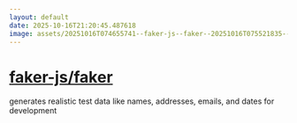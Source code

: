 ```yaml
---
layout: default
date: 2025-10-16T21:20:45.487618
image: assets/20251016T074655741--faker-js--faker--20251016T075521835--cropped.png
---
```


# [faker-js/faker](https://github.com/faker-js/faker)

generates realistic test data like names, addresses, emails, and dates for development
